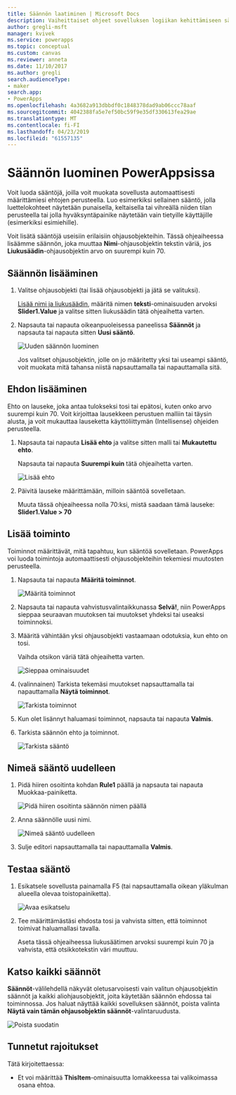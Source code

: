 ```yaml
---
title: Säännön laatiminen | Microsoft Docs
description: Vaiheittaiset ohjeet sovelluksen logiikan kehittämiseen sääntöjä luomalla
author: gregli-msft
manager: kvivek
ms.service: powerapps
ms.topic: conceptual
ms.custom: canvas
ms.reviewer: anneta
ms.date: 11/10/2017
ms.author: gregli
search.audienceType:
- maker
search.app:
- PowerApps
ms.openlocfilehash: 4a3682a913dbbdf0c1848378dad9ab06ccc78aaf
ms.sourcegitcommit: 4042388fa5e7ef50bc59f9e35df330613fea29ae
ms.translationtype: MT
ms.contentlocale: fi-FI
ms.lasthandoff: 04/23/2019
ms.locfileid: "61557135"
---
```

# <a name="create-a-rule-in-powerapps"></a>Säännön luominen PowerAppsissa
Voit luoda sääntöjä, joilla voit muokata sovellusta automaattisesti määrittämiesi ehtojen perusteella. Luo esimerkiksi sellainen sääntö, jolla luettelokohteet näytetään punaisella, keltaisella tai vihreällä niiden tilan perusteella tai jolla hyväksyntäpainike näytetään vain tietyille käyttäjille (esimerkiksi esimiehille).

Voit lisätä sääntöjä useisiin erilaisiin ohjausobjekteihin. Tässä ohjeaiheessa lisäämme säännön, joka muuttaa **Nimi**-ohjausobjektin tekstin väriä, jos **Liukusäädin**-ohjausobjektin arvo on suurempi kuin 70.

## <a name="add-a-rule"></a>Säännön lisääminen
1. Valitse ohjausobjekti (tai lisää ohjausobjekti ja jätä se valituksi).

    [Lisää nimi ja liukusäädin](add-configure-controls.md), määritä nimen **teksti**-ominaisuuden arvoksi **Slider1.Value** ja valitse sitten liukusäädin tätä ohjeaihetta varten.

1. Napsauta tai napauta oikeanpuoleisessa paneelissa **Säännöt** ja napsauta tai napauta sitten **Uusi sääntö**.

    ![Uuden säännön luominen](./media/working-with-rules/new-rule.png)

    Jos valitset ohjausobjektin, jolle on jo määritetty yksi tai useampi sääntö, voit muokata mitä tahansa niistä napsauttamalla tai napauttamalla sitä.  

## <a name="add-a-condition"></a>Ehdon lisääminen
Ehto on lauseke, joka antaa tulokseksi tosi tai epätosi, kuten onko arvo suurempi kuin 70. Voit kirjoittaa lausekkeen perustuen malliin tai täysin alusta, ja voit mukauttaa lauseketta käyttöliittymän (Intellisense) ohjeiden perusteella.

1. Napsauta tai napauta **Lisää ehto** ja valitse sitten malli tai **Mukautettu ehto**.

    Napsauta tai napauta **Suurempi kuin** tätä ohjeaihetta varten.

    ![Lisää ehto](./media/working-with-rules/rule-conditions.png)

1. Päivitä lauseke määrittämään, milloin sääntöä sovelletaan.

    Muuta tässä ohjeaiheessa nolla 70:ksi, mistä saadaan tämä lauseke:  <br>**Slider1.Value > 70**

## <a name="add-an-action"></a>Lisää toiminto
Toiminnot määrittävät, mitä tapahtuu, kun sääntöä sovelletaan. PowerApps voi luoda toimintoja automaattisesti ohjausobjekteihin tekemiesi muutosten perusteella.

1. Napsauta tai napauta **Määritä toiminnot**.

    ![Määritä toiminnot](./media/working-with-rules/rule-define-actions.png)

1. Napsauta tai napauta vahvistusvalintaikkunassa **Selvä!**, niin PowerApps sieppaa seuraavan muutoksen tai muutokset yhdeksi tai useaksi toiminnoksi.

1. Määritä vähintään yksi ohjausobjekti vastaamaan odotuksia, kun ehto on tosi.

    Vaihda otsikon väriä tätä ohjeaihetta varten.

    ![Sieppaa ominaisuudet](./media/working-with-rules/rule-capture-properties.png)

1. (valinnainen) Tarkista tekemäsi muutokset napsauttamalla tai napauttamalla **Näytä toiminnot**.

    ![Tarkista toiminnot](./media/working-with-rules/rule-review-actions.png)

1. Kun olet lisännyt haluamasi toiminnot, napsauta tai napauta **Valmis**.

1. Tarkista säännön ehto ja toiminnot.

    ![Tarkista sääntö](./media/working-with-rules/rule-review.png)

## <a name="rename-the-rule"></a>Nimeä sääntö uudelleen

1. Pidä hiiren osoitinta kohdan **Rule1** päällä ja napsauta tai napauta Muokkaa-painiketta.

    ![Pidä hiiren osoitinta säännön nimen päällä](./media/working-with-rules/hover-over-rules_name.png)

1. Anna säännölle uusi nimi.

    ![Nimeä sääntö uudelleen](./media/working-with-rules/rename-rule.png)

1. Sulje editori napsauttamalla tai napauttamalla **Valmis**.

## <a name="test-the-rule"></a>Testaa sääntö
1. Esikatsele sovellusta painamalla F5 (tai napsauttamalla oikean yläkulman alueella olevaa toistopainiketta).

    ![Avaa esikatselu](./media/working-with-rules/open-preview.png)

1. Tee määrittämästäsi ehdosta tosi ja vahvista sitten, että toiminnot toimivat haluamallasi tavalla.

    Aseta tässä ohjeaiheessa liukusäätimen arvoksi suurempi kuin 70 ja vahvista, että otsikkotekstin väri muuttuu.

## <a name="see-all-rules"></a>Katso kaikki säännöt
**Säännöt**-välilehdellä näkyvät oletusarvoisesti vain valitun ohjausobjektin säännöt ja kaikki aliohjausobjektit, joita käytetään säännön ehdossa tai toiminnossa. Jos haluat näyttää kaikki sovelluksen säännöt, poista valinta **Näytä vain tämän ohjausobjektin säännöt**-valintaruudusta.

![Poista suodatin](./media/working-with-rules/rules-filter.png)

## <a name="known-limitations"></a>Tunnetut rajoitukset
Tätä kirjoitettaessa:

* Et voi määrittää **ThisItem**-ominaisuutta lomakkeessa tai valikoimassa osana ehtoa.
